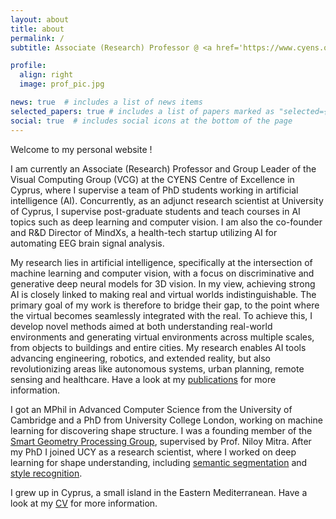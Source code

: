 ```yaml
---
layout: about
title: about
permalink: /
subtitle: Associate (Research) Professor @ <a href='https://www.cyens.org.cy/'>CYENS Centre of Excellence</a> • Adjunct Research Scientist @ <a href='https://www.ucy.ac.cy/'>University of Cyprus</a> • Co-founder @ MindXs

profile:
  align: right
  image: prof_pic.jpg

news: true  # includes a list of news items
selected_papers: true # includes a list of papers marked as "selected={true}"
social: true  # includes social icons at the bottom of the page
---
```


Welcome to my personal website !

I am currently an Associate (Research) Professor and Group Leader of the Visual Computing Group (VCG) at the CYENS Centre of Excellence in Cyprus, where I supervise a team of PhD students working in artificial intelligence (AI). Concurrently, as an adjunct research scientist at University of Cyprus, I supervise post-graduate students and teach courses in AI topics such as deep learning and computer vision. I am also the co-founder and R&D Director of MindXs, a health-tech startup utilizing AI for automating EEG brain signal analysis.

My research lies in artificial intelligence, specifically at the intersection of machine learning and computer vision, with a focus on discriminative and generative deep neural models for 3D vision. In my view, achieving strong AI is closely linked to making real and virtual worlds indistinguishable. The primary goal of my work is therefore to bridge their gap, to the point where the virtual becomes seamlessly integrated with the real. To achieve this, I develop novel methods aimed at both understanding real-world environments and generating virtual environments across multiple scales, from objects to buildings and entire cities. My research enables AI tools advancing engineering, robotics, and extended reality, but also revolutionizing areas like autonomous systems, urban planning, remote sensing and healthcare. Have a look at my [publications](https://melinos.github.io/publications/) for more information.

I got an MPhil in Advanced Computer Science from the University of Cambridge and a PhD from University College London, working on machine learning for discovering shape structure. I was a founding member of the [Smart Geometry Processing Group](http://geometry.cs.ucl.ac.uk/), supervised by Prof. Niloy Mitra. After my PhD I joined UCY as a research scientist, where I worked on deep learning for shape understanding, including [semantic segmentation](http://people.cs.umass.edu/~kalo/papers/shapepfcn/index.html) and [style recognition](http://vcc.szu.edu.cn/research/2017/style/). 

I grew up in Cyprus, a small island in the Eastern Mediterranean. Have a look at my [CV](https://melinos.github.io/assets/pdf/averkiou_cv.pdf) for more information.

